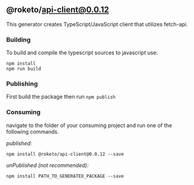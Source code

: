 ## @roketo/api-client@0.0.12

This generator creates TypeScript/JavaScript client that utilizes fetch-api.

### Building

To build and compile the typescript sources to javascript use:
```
npm install
npm run build
```

### Publishing

First build the package then run ```npm publish```

### Consuming

navigate to the folder of your consuming project and run one of the following commands.

_published:_

```
npm install @roketo/api-client@0.0.12 --save
```

_unPublished (not recommended):_

```
npm install PATH_TO_GENERATED_PACKAGE --save
